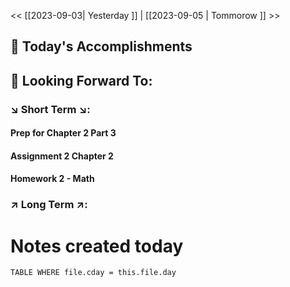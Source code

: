 << [[2023-09-03| Yesterday ]]  |  [[2023-09-05 | Tommorow ]] >>


## 📅 Today's Accomplishments



## 🔮 Looking Forward To:

### ↘️ Short Term ↘️:

#### Prep for Chapter 2 Part 3
#### Assignment 2 Chapter 2
#### Homework 2 - Math



### ↗️ Long Term ↗️:

# Notes created today
```dataview 
TABLE WHERE file.cday = this.file.day 
```



